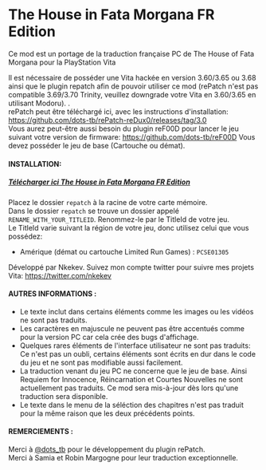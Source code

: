# The House in Fata Morgana FR Edition
Ce mod est un portage de la traduction française PC de The House of Fata Morgana pour la PlayStation Vita

Il est nécessaire de posséder une Vita hackée en version 3.60/3.65 ou 3.68 ainsi que le plugin repatch afin de pouvoir utiliser ce mod (rePatch n'est pas compatible 3.69/3.70 Trinity, veuillez downgrade votre Vita en 3.60/3.65 en utilisant Modoru).   .  
rePatch peut être téléchargé ici, avec les instructions d'installation: https://github.com/dots-tb/rePatch-reDux0/releases/tag/3.0     
Vous aurez peut-être aussi besoin du plugin reF00D pour lancer le jeu suivant votre version de firmware: https://github.com/dots-tb/reF00D 
Vous devez posséder le jeu de base (Cartouche ou démat).

#### INSTALLATION:

##### [Télécharger ici The House in Fata Morgana FR Edition](https://github.com/Nkekev/The-House-in-Fata-Morgana-Vita-FR-Edition/archive/1.0.zip)

Placez le dossier `repatch` à la racine de votre carte mémoire.  
Dans le dossier `repatch` se trouve un dossier appelé `RENAME_WITH_YOUR_TITLEID`. Renommez-le par le TitleId de votre jeu.  
Le TitleId varie suivant la région de votre jeu, donc utilisez celui que vous possédez:  
- Amérique (démat ou cartouche Limited Run Games) : `PCSE01305`

Développé par Nkekev. Suivez mon compte twitter pour suivre mes projets Vita: https://twitter.com/nkekev

#### AUTRES INFORMATIONS : 
 * Le texte inclut dans certains éléments comme les images ou les vidéos ne sont pas traduits.
 * Les caractères en majuscule ne peuvent pas être accentués comme pour la version PC car cela crée des bugs d'affichage.
 * Quelques rares éléments de l'interface utilisateur ne sont pas traduits: Ce n'est pas un oubli, certains éléments sont écrits en dur dans le code du jeu et ne sont pas modifiable aussi facilement.
 * La traduction venant du jeu PC ne concerne que le jeu de base. Ainsi Requiem for Innocence, Réincarnation et Courtes Nouvelles ne sont actuellement pas traduits. Ce mod sera mis-à-jour dès lors qu'une traduction sera disponible.
 * Le texte dans le menu de la séléction des chapitres n'est pas traduit pour la même raison que les deux précédents points.
 
 #### REMERCIEMENTS :
 
 Merci à [@dots_tb](https://twitter.com/dots_tb) pour le développement du plugin rePatch.    
 Merci à Samia et Robin Margogne pour leur traduction exceptionnelle.
